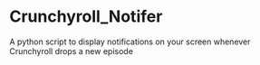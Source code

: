 # Crunchyroll_Notifer
A python script to display notifications on your screen whenever Crunchyroll drops a new episode
